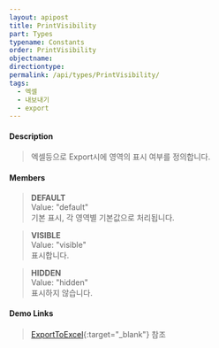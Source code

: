 ```yaml
---
layout: apipost
title: PrintVisibility
part: Types
typename: Constants
order: PrintVisibility
objectname: 
directiontype: 
permalink: /api/types/PrintVisibility/
tags:
  - 엑셀
  - 내보내기
  - export
---
```



#### Description

> 엑셀등으로 Export시에 영역의 표시 여부를 정의합니다.

#### Members

> **DEFAULT**   
> Value: "default"   
> 기본 표시, 각 영역별 기본값으로 처리됩니다.   

> **VISIBLE**  
> Value: "visible"   
> 표시합니다.                                   

> **HIDDEN**    
> Value: "hidden"    
> 표시하지 않습니다.                            

#### Demo Links

> [ExportToExcel](http://demo.realgrid.com/Demo/ExportToExcel#.example){:target="_blank"} 참조